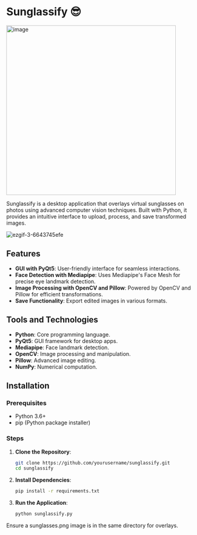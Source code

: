 # Sunglassify 😎

<img width="447" alt="image" src="https://github.com/user-attachments/assets/d867f308-95da-4049-a1a4-27f76b8c2914">


Sunglassify is a desktop application that overlays virtual sunglasses on photos using advanced computer vision techniques. Built with Python, it provides an intuitive interface to upload, process, and save transformed images.

![ezgif-3-6643745efe](https://github.com/user-attachments/assets/4ffb5ea6-abf8-47c8-bdb8-72d0ab19023f)


## Features

- **GUI with PyQt5**: User-friendly interface for seamless interactions.
- **Face Detection with Mediapipe**: Uses Mediapipe's Face Mesh for precise eye landmark detection.
- **Image Processing with OpenCV and Pillow**: Powered by OpenCV and Pillow for efficient transformations.
- **Save Functionality**: Export edited images in various formats.

## Tools and Technologies

- **Python**: Core programming language.
- **PyQt5**: GUI framework for desktop apps.
- **Mediapipe**: Face landmark detection.
- **OpenCV**: Image processing and manipulation.
- **Pillow**: Advanced image editing.
- **NumPy**: Numerical computation.

## Installation

### Prerequisites

- Python 3.6+  
- pip (Python package installer)

### Steps

1. **Clone the Repository**:
   ```bash
   git clone https://github.com/yourusername/sunglassify.git
   cd sunglassify

2. **Install Dependencies**:
   ```bash
   pip install -r requirements.txt

3. **Run the Application**:
   ```bash
   python sunglassify.py
Ensure a sunglasses.png image is in the same directory for overlays.

